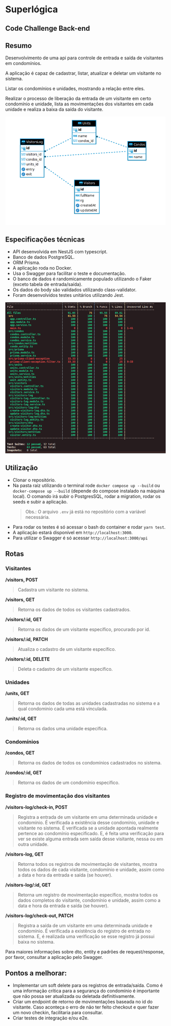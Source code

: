 # Superlógica
## Code Challenge Back-end

## Resumo
Desenvolvimento de uma api para controle de entrada e saída de visitantes em condomínios.

A aplicação é capaz de cadastrar, listar, atualizar e deletar um visitante no sistema.

Listar os condomínios e unidades, mostrando a relação entre eles.

Realizar o processo de liberação da entrada de um visitante em certo condomínio e unidade, lista as movimentações dos visitantes em cada unidade e realiza a baixa da saída do visitante.

![modelagem_bd](https://github.com/Tamyrescso/superlogica/blob/master/images/db_model.png)

## Especificações técnicas
  - API desenvolvida em NestJS com typescript.
  - Banco de dados PostgreSQL.
  - ORM Prisma.
  - A aplicação roda no Docker.
  - Usa o Swagger para facilitar o teste e documentação.
  - O banco de dados é randomicamente populado utilizando o Faker (exceto tabela de entrada/saída).
  - Os dados do body são validados utilizando class-validator.
  - Foram desenvolvidos testes unitários utilizando Jest.

![cobertura_testes](https://github.com/Tamyrescso/superlogica/blob/master/images/test_coverage.png)

## Utilização
  - Clonar o repositório.
  - Na pasta raiz utilizando o terminal rode `docker compose up --build` ou `docker-compose up --build` (depende do compose instalado na máquina local). O comando irá subir o PostgresSQL, rodar a migration, rodar os seeds e subir a aplicação.
    > Obs.: O arquivo `.env` já está no repositório com a variável necessária.
  - Para rodar os testes é só acessar o bash do container e rodar `yarn test`.
  - A aplicação estará disponível em `http://localhost:3000`.
  - Para utilizar o Swagger é só acessar `http://localhost:3000/api`

## Rotas

### Visitantes
**/visitors, POST**
> Cadastra um visitante no sistema.

**/visitors, GET**
> Retorna os dados de todos os visitantes cadastrados.

**/visitors/:id, GET**
> Retorna os dados de um visitante específico, procurado por id.

**/visitors/:id, PATCH**
> Atualiza o cadastro de um visitante específico.

**/visitors/:id, DELETE**
> Deleta o cadastro de um visitante específico.

### Unidades
**/units, GET**
> Retorna os dados de todas as unidades cadastradas no sistema e a qual condominio cada uma está vinculada.

**/units/:id, GET**
> Retorna os dados uma unidade específica.

### Condomínios
**/condos, GET**
> Retorna os dados de todos os condomínios cadastrados no sistema.

**/condos/:id, GET**
> Retorna os dados de um condomínio específico.

### Registro de movimentação dos visitantes
**/visitors-log/check-in, POST**
> Registra a entrada de um visitante em uma determinada unidade e condomínio. É verificada a existência desse condomínio, unidade e visitante no sistema. É verificada se a unidade apontada realmente pertence ao condomínio especificado. E, é feita uma verificação para ver se existe alguma entrada sem saída desse visitante, nessa ou em outra unidade.

**/visitors-log, GET**
> Retorna todos os registros de movimentação de visitantes, mostra todos os dados de cada visitante, condomínio e unidade, assim como a data e hora da entrada e saída (se houver).

**/visitors-log/:id, GET**
> Retorna um registro de movimentação específico, mostra todos os dados completos do visitante, condomínio e unidade, assim como a data e hora da entrada e saída (se houver).

**/visitors-log/check-out, PATCH**
> Registra a saída de um visitante em uma determinada unidade e condomínio. É verificada a existência do registro de entrada no sistema. E, é realizada uma verificação se esse registro já possui baixa no sistema.

Para maiores informações sobre dto, entity e padrões de request/response, por favor, consultar a aplicação pelo Swagger.

## Pontos a melhorar:
  - Implementar um soft delete para os registros de entrada/saída. Como é uma informação crítica para a segurança do condomínio é importante que não possa ser atualizada ou deletada definitivamente.
  - Criar um endpoint de retorno de movimentações baseada no id do visitante. Caso aconteça o erro de não ter feito checkout e quer fazer um novo checkin, facilitaria para consultar.
  - Criar testes de integração e/ou e2e.
